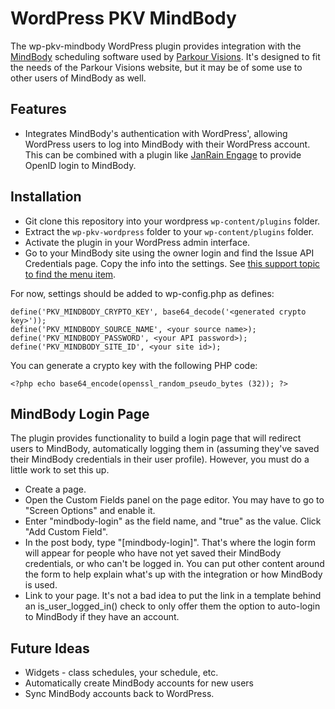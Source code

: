 WordPress PKV MindBody
======================

The wp-pkv-mindbody WordPress plugin provides integration with the [MindBody](http://mindbodyonline.com) scheduling software used by [Parkour Visions](http://parkourvisions.org). It's designed to fit the needs of the Parkour Visions website, but it may be of some use to other users of MindBody as well.



Features
--------

* Integrates MindBody's authentication with WordPress', allowing WordPress users to log into MindBody with their WordPress account. This can be combined with a plugin like [JanRain Engage](http://wordpress.org/extend/plugins/rpx/) to provide OpenID login to MindBody.

Installation
------------

* Git clone this repository into your wordpress `wp-content/plugins` folder.
* Extract the `wp-pkv-wordpress` folder to your `wp-content/plugins` folder.
* Activate the plugin in your WordPress admin interface.
* Go to your MindBody site using the owner login and find the Issue API Credentials page. Copy the info into the settings. See [this support topic to find the menu item](http://getsatisfaction.com/mindbody/topics/cant_find_the_option_to_issue_api_credentials).

For now, settings should be added to wp-config.php as defines:

    define('PKV_MINDBODY_CRYPTO_KEY', base64_decode('<generated crypto key>'));
    define('PKV_MINDBODY_SOURCE_NAME', <your source name>);
    define('PKV_MINDBODY_PASSWORD', <your API password>);
    define('PKV_MINDBODY_SITE_ID', <your site id>);

You can generate a crypto key with the following PHP code:

    <?php echo base64_encode(openssl_random_pseudo_bytes (32)); ?>


MindBody Login Page
-------------------

The plugin provides functionality to build a login page that will redirect users to MindBody, automatically logging them in (assuming they've saved their MindBody credentials in their user profile). However, you must do a little work to set this up.

* Create a page.
* Open the Custom Fields panel on the page editor. You may have to go to "Screen Options" and enable it.
* Enter "mindbody-login" as the field name, and "true" as the value. Click "Add Custom Field".
* In the post body, type "[mindbody-login]". That's where the login form will appear for people who have not yet saved their MindBody credentials, or who can't be logged in. You can put other content around the form to help explain what's up with the integration or how MindBody is used.
* Link to your page. It's not a bad idea to put the link in a template behind an is_user_logged_in() check to only offer them the option to auto-login to MindBody if they have an account.

Future Ideas
------------

* Widgets - class schedules, your schedule, etc.
* Automatically create MindBody accounts for new users
* Sync MindBody accounts back to WordPress.
